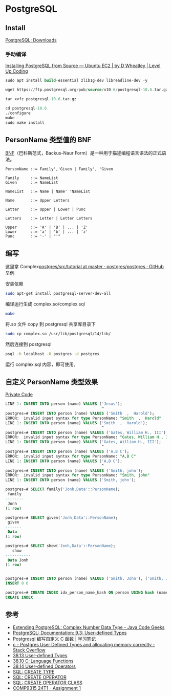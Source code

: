 # PostgreSQL

## Install

[PostgreSQL: Downloads](https://www.postgresql.org/download/)

### 手动编译

[Installing PostgreSQL from Source — Ubuntu EC2 | by D Wheatley | Level Up Coding](https://levelup.gitconnected.com/installing-postgresql-from-source-ubuntu-ec2-420a3612119b)

```sql
sudo apt install build-essential zlib1g-dev libreadline-dev -y

wget https://ftp.postgresql.org/pub/source/v10.6/postgresql-10.6.tar.gz

tar xvfz postgresql-10.6.tar.gz

cd postgresql-10.6
./configure
make
sudo make install
```

## PersonName 类型值的 BNF

[BNF](https://en.wikipedia.org/wiki/Backus%E2%80%93Naur_form)（巴科斯范式，Backus-Naur Form）是一种用于描述编程语言语法的正式语法。

```bnf
PersonName ::= Family','Given | Family', 'Given

Family     ::= NameList
Given      ::= NameList

NameList   ::= Name | Name' 'NameList

Name       ::= Upper Letters

Letter     ::= Upper | Lower | Punc

Letters    ::= Letter | Letter Letters

Upper      ::= 'A' | 'B' | ... | 'Z'
Lower      ::= 'a' | 'b' | ... | 'z'
Punc       ::= '-' | "'"
```

## 编写

这里拿 Complex[postgres/src/tutorial at master · postgres/postgres · GitHub](https://github.com/postgres/postgres/tree/master/src/tutorial)举例

安装依赖

```sh
sudo apt-get install postgresql-server-dev-all
```

编译运行生成 complex.so/complex.sql

```sh
make
```

将.so 文件 copy 到 postgresql 共享库目录下

```sh
sudo cp complex.so /usr/lib/postgresql/14/lib/
```

然后连接到 postgresql

```sh
psql -h localhost -U postgres -d postgres
```

运行 complex.sql 内容，即可使用。

## 自定义 PersonName 类型效果

[Private Code](https://github.com/cs-learning-every-day/business-hw/tree/main/pg-personname)

```sql
LINE 1: INSERT INTO person (name) VALUES ('Jesus');
                                          ^
postgres=# INSERT INTO person (name) VALUES ('Smith  ,  Harold');
ERROR:  invalid input syntax for type PersonName: "Smith  ,  Harold"
LINE 1: INSERT INTO person (name) VALUES ('Smith  ,  Harold');
                                          ^
postgres=# INSERT INTO person (name) VALUES ('Gates, William H., III');
ERROR:  invalid input syntax for type PersonName: "Gates, William H., III"
LINE 1: INSERT INTO person (name) VALUES ('Gates, William H., III');
                                          ^
postgres=# INSERT INTO person (name) VALUES ('A,B C');
ERROR:  invalid input syntax for type PersonName: "A,B C"
LINE 1: INSERT INTO person (name) VALUES ('A,B C');
                                          ^
postgres=# INSERT INTO person (name) VALUES ('Smith, john');
ERROR:  invalid input syntax for type PersonName: "Smith, john"
LINE 1: INSERT INTO person (name) VALUES ('Smith, john');

postgres=# SELECT family('Jonh,Data'::PersonName);
 family
--------
 Jonh
(1 row)

postgres=# SELECT given('Jonh,Data'::PersonName);
 given
-------
 Data
(1 row)

postgres=# SELECT show('Jonh,Data'::PersonName);
   show
-----------
 Data Jonh
(1 row)


postgres=# INSERT INTO person (name) VALUES ('Smith, John'), ('Smith, John'), ('O''Brien, Patrick Sean'), ('Mahagedara Patabendige, Minosha Mitsuaki Senakasiri'), ('I-Sun, Chen Wang'), ('Clifton-Everest, Charles Edward');
INSERT 0 6

postgres=# CREATE INDEX idx_person_name_hash ON person USING hash (name pname_hash_ops);
CREATE INDEX

```

## 参考

- [Extending PostgreSQL: Complex Number Data Type - Java Code Geeks](https://www.javacodegeeks.com/2015/08/extending-postgresql-complex-number-data-type.html)
- [PostgreSQL: Documentation: 9.3: User-defined Types](https://www.postgresql.org/docs/9.3/xtypes.html)
- [Postgresql 编写自定义 C 函数 | 学习笔记](https://zhmin.github.io/posts/postgresql-c-function/)
- [c - Postgres User Defined Types and allocating memory correctly - Stack Overflow](https://stackoverflow.com/questions/54173021/postgres-user-defined-types-and-allocating-memory-correctly)
- [38.13 User-defined Types](https://www.postgresql.org/docs/16/xtypes.html)
- [38.10 C-Language Functions](https://www.postgresql.org/docs/16/xfunc-c.html)
- [38.14 User-defined Operators](https://www.postgresql.org/docs/16/xoper.html)
- [SQL: CREATE TYPE](https://www.postgresql.org/docs/16/sql-createtype.html)
- [SQL: CREATE OPERATOR](https://www.postgresql.org/docs/16/sql-createoperator.html)
- [SQL: CREATE OPERATOR CLASS](https://www.postgresql.org/docs/16/sql-createopclass.html)
- [COMP9315 24T1 - Assignment 1](https://cgi.cse.unsw.edu.au/%7Ecs9315/24T1/assignments/ass1/index.php)
